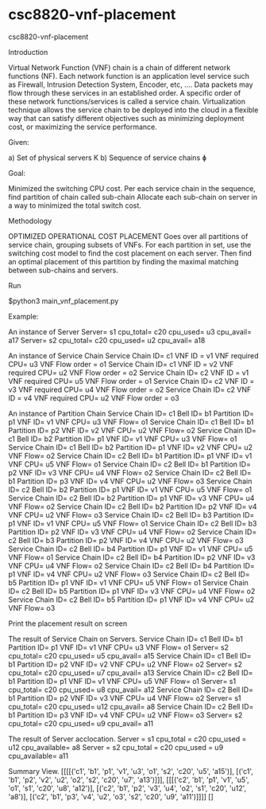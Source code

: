 # csc8820-vnf-placement
csc8820-vnf-placement

Introduction


Virtual Network Function (VNF) chain is a chain of different network functions (NF). Each network function is an application level service such as Firewall, Intrusion Detection System, Encoder, etc, .... Data packets may flow through these services in an established order. A specific order of these network functions/services is called a service chain. Virtualization technique allows the service chain to be deployed into the cloud in a flexible way that can satisfy different objectives such as minimizing deployment cost, or maximizing the service performance.


Given: 

a) Set of physical servers K
b) Sequence of service chains ɸ



Goal: 

Minimized the switching CPU cost.
Per each service chain in the sequence, find partition of chain called sub-chain
Allocate each sub-chain on server in a way to minimized the total switch cost.


Methodology

OPTIMIZED OPERATIONAL COST PLACEMENT
Goes over all partitions of service chain, grouping subsets of VNFs. For each partition in set, use the switching cost model to find the cost placement on each server. Then find an optimal placement of this partition by finding the maximal matching between sub-chains and servers.



Run 

$python3  main_vnf_placement.py



Example:

An instance of Server
Server= s1
cpu_total= c20
cpu_used= u3
cpu_avail= a17
Server= s2
cpu_total= c20
cpu_used= u2
cpu_avail= a18

An instance of Service Chain
Service Chain ID= c1
VNF ID          = v1
VNF required CPU= u3
VNF Flow order  = o1
Service Chain ID= c1
VNF ID          = v2
VNF required CPU= u2
VNF Flow order  = o2
Service Chain ID= c2
VNF ID          = v1
VNF required CPU= u5
VNF Flow order  = o1
Service Chain ID= c2
VNF ID          = v3
VNF required CPU= u4
VNF Flow order  = o2
Service Chain ID= c2
VNF ID          = v4
VNF required CPU= u2
VNF Flow order  = o3

An instance of Partition Chain
Service Chain ID= c1  Bell ID= b1  Partition ID= p1  VNF ID= v1  VNF CPU= u3  VNF Flow= o1
Service Chain ID= c1  Bell ID= b1  Partition ID= p2  VNF ID= v2  VNF CPU= u2  VNF Flow= o2
Service Chain ID= c1  Bell ID= b2  Partition ID= p1  VNF ID= v1  VNF CPU= u3  VNF Flow= o1
Service Chain ID= c1  Bell ID= b2  Partition ID= p1  VNF ID= v2  VNF CPU= u2  VNF Flow= o2
Service Chain ID= c2  Bell ID= b1  Partition ID= p1  VNF ID= v1  VNF CPU= u5  VNF Flow= o1
Service Chain ID= c2  Bell ID= b1  Partition ID= p2  VNF ID= v3  VNF CPU= u4  VNF Flow= o2
Service Chain ID= c2  Bell ID= b1  Partition ID= p3  VNF ID= v4  VNF CPU= u2  VNF Flow= o3
Service Chain ID= c2  Bell ID= b2  Partition ID= p1  VNF ID= v1  VNF CPU= u5  VNF Flow= o1
Service Chain ID= c2  Bell ID= b2  Partition ID= p1  VNF ID= v3  VNF CPU= u4  VNF Flow= o2
Service Chain ID= c2  Bell ID= b2  Partition ID= p2  VNF ID= v4  VNF CPU= u2  VNF Flow= o3
Service Chain ID= c2  Bell ID= b3  Partition ID= p1  VNF ID= v1  VNF CPU= u5  VNF Flow= o1
Service Chain ID= c2  Bell ID= b3  Partition ID= p2  VNF ID= v3  VNF CPU= u4  VNF Flow= o2
Service Chain ID= c2  Bell ID= b3  Partition ID= p2  VNF ID= v4  VNF CPU= u2  VNF Flow= o3
Service Chain ID= c2  Bell ID= b4  Partition ID= p1  VNF ID= v1  VNF CPU= u5  VNF Flow= o1
Service Chain ID= c2  Bell ID= b4  Partition ID= p2  VNF ID= v3  VNF CPU= u4  VNF Flow= o2
Service Chain ID= c2  Bell ID= b4  Partition ID= p1  VNF ID= v4  VNF CPU= u2  VNF Flow= o3
Service Chain ID= c2  Bell ID= b5  Partition ID= p1  VNF ID= v1  VNF CPU= u5  VNF Flow= o1
Service Chain ID= c2  Bell ID= b5  Partition ID= p1  VNF ID= v3  VNF CPU= u4  VNF Flow= o2
Service Chain ID= c2  Bell ID= b5  Partition ID= p1  VNF ID= v4  VNF CPU= u2  VNF Flow= o3

Print the placement result on screen

The result of Service Chain on Servers.
Service Chain ID= c1  Bell ID= b1  Partition ID= p1  VNF ID= v1  VNF CPU= u3  VNF Flow= o1  Server= s2  cpu_total= c20  cpu_used= u5  cpu_avail= a15
Service Chain ID= c1  Bell ID= b1  Partition ID= p2  VNF ID= v2  VNF CPU= u2  VNF Flow= o2  Server= s2  cpu_total= c20  cpu_used= u7  cpu_avail= a13
Service Chain ID= c2  Bell ID= b1  Partition ID= p1  VNF ID= v1  VNF CPU= u5  VNF Flow= o1  Server= s1  cpu_total= c20  cpu_used= u8  cpu_avail= a12
Service Chain ID= c2  Bell ID= b1  Partition ID= p2  VNF ID= v3  VNF CPU= u4  VNF Flow= o2  Server= s1  cpu_total= c20  cpu_used= u12  cpu_avail= a8
Service Chain ID= c2  Bell ID= b1  Partition ID= p3  VNF ID= v4  VNF CPU= u2  VNF Flow= o3  Server= s2  cpu_total= c20  cpu_used= u9  cpu_avail= a11

The result of Server acclocation.
Server       = s1
cpu_total    = c20
cpu_used     = u12
cpu_available= a8
Server       = s2
cpu_total    = c20
cpu_used     = u9
cpu_available= a11

Summary View.
[[[[('c1', 'b1', 'p1', 'v1', 'u3', 'o1', 's2', 'c20', 'u5', 'a15')], [('c1', 'b1', 'p2', 'v2', 'u2', 'o2', 's2', 'c20', 'u7', 'a13')]]], [[[('c2', 'b1', 'p1', 'v1', 'u5', 'o1', 's1', 'c20', 'u8', 'a12')], [('c2', 'b1', 'p2', 'v3', 'u4', 'o2', 's1', 'c20', 'u12', 'a8')], [('c2', 'b1', 'p3', 'v4', 'u2', 'o3', 's2', 'c20', 'u9', 'a11')]]]]
[]
